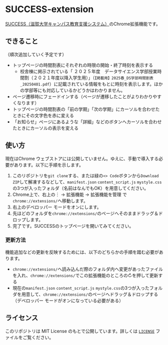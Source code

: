 # SUCCESS-extension
[SUCCESS（滋賀大学キャンパス教育支援システム）](https://success.shiga-u.ac.jp/Portal/)のChrome拡張機能です。

## できること
（順次追加していく予定です）
* トップページの時間割表にそれぞれの時限の開始・終了時刻を表示する
  * 校舎棟に掲示されている「 ２０２５年度　データサイエンス学部授業時間割（２０２１年度以降入学生用）」（`【掲載用】2025春_DS学部時間割表_20250401.pdf`）に記載されている情報をもとに時刻を表示します。ほかの学部等にも対応しているかどうかはわかりません。 
* ページ遷移時にフェードインする（ページが遷移したことがよりわかりやすくなります）
* トップページの時間割表の「前の学期」「次の学期」にカーソルを合わせたときにその文字色を赤に変える
* 「お知らせ」ページにあるような「詳細」などのボタンへカーソルを合わせたときにカーソルの表示を変える

## 使い方
現在はChrome ウェブストアには公開していません。ゆえに、手動で導入する必要があります。以下に手順を示します。

1. このリポジトリを`git clone`する、または緑の`<> Code`ボタンから`Download ZIP`して解凍するなどして、`manifest.json` `content_script.js` `mystyle.css`の3つが入ったフォルダ（名前はなんでもOK）を用意してください。
2. Chrome上で、右上の︙ -> 拡張機能 -> 拡張機能を管理 で`chrome://extensions/`へ移動します。
3. 右上のデベロッパー モードをオンにします。
4. 先ほどのフォルダを`chrome://extensions/`のページへそのままドラッグ＆ドロップします。
5. 完了です。SUCCESSのトップページを開いてみてください。

### 更新方法
機能追加などの更新を反映するためには、以下のどちらかの手順を踏む必要があります。
* `chrome://extensions/`へ読み込んだ際のフォルダ内へ変更があったファイルを入れ、`chrome://extensions/`でこの拡張機能のところの↻を押して更新する
* 現在の`manifest.json` `content_script.js` `mystyle.css`の3つが入ったフォルダを用意して、`chrome://extensions/`のページへドラッグ＆ドロップする（デベロッパー モードがオンになっている必要がある）

## ライセンス
このリポジトリは MIT License のもとで公開しています。詳しくは [`LICENSE`](https://github.com/juten10x/SUCCESS-extension/blob/main/LICENSE) ファイルをご覧ください。
